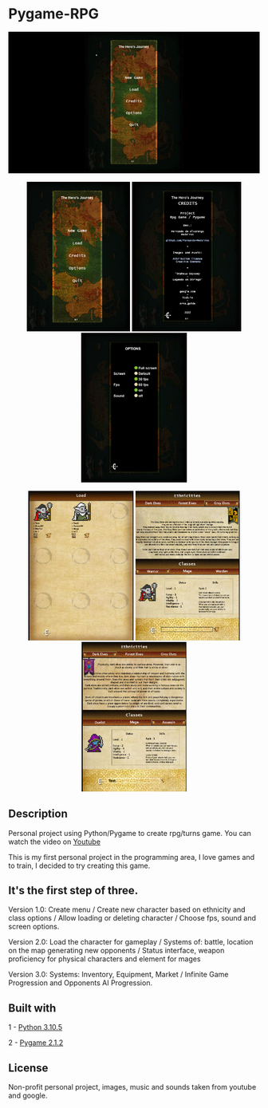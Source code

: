 # Pygame-RPG
<p align="center">
    <img windth="500" src="assets_readme/gif1.gif">
         
<p align="center">
    <img windth="470" height="300" src="assets_readme/The Hero's Journey 24_06_2022 10_50_28.png"> 
    <img windth="470" height="300" src="assets_readme/The Hero's Journey 24_06_2022 10_52_00.png">
    <img windth="470" height="300" src="assets_readme/The Hero's Journey 24_06_2022 10_51_52.png">
 <p align="center">
    <img windth="470" height="300" src="assets_readme/The Hero's Journey 24_06_2022 10_51_39.png">
    <img windth="470" height="300" src="assets_readme/The Hero's Journey 24_06_2022 10_51_09.png">
    <img windth="470" height="300" src="assets_readme/The Hero's Journey 24_06_2022 10_50_50.png">
 </p>


## Description
Personal project using Python/Pygame to create rpg/turns game.
You can watch the video on [Youtube](https://www.youtube.com/watch?v=v-M-O1niVuk)

This is my first personal project in the programming area, I love games and to train, I decided to try creating this game.

## It's the first step of three.

Version 1.0:
Create menu / Create new character based on ethnicity and class options / Allow loading or deleting character / Choose fps, sound and screen options.

Version 2.0:
Load the character for gameplay / Systems of: battle, location on the map generating new opponents / Status interface, weapon proficiency for physical characters and element for mages

Version 3.0:
Systems: Inventory, Equipment, Market / Infinite Game Progression and Opponents AI Progression.

## Built with

1 - [Python 3.10.5](https://www.python.org/downloads/release/python-3105/)

2 - [Pygame 2.1.2](https://pypi.org/project/pygame/)

## License

Non-profit personal project, images, music and sounds taken from youtube and google.
